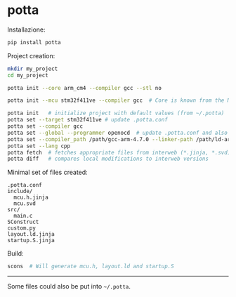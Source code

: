# potta

Installazione:
```bash
pip install potta
```

Project creation:
```bash
mkdir my_project
cd my_project
```

```bash
potta init --core arm_cm4 --compiler gcc --stl no
```

```bash
potta init --mcu stm32f411ve --compiler gcc  # Core is known from the MCU
```

```bash
potta init   # initialize project with default values (from ~/.potta)
potta set --target stm32f411ve # update .potta.conf
potta set --compiler gcc
potta set --global --programmer openocd  # update .potta.conf and also ~/.potta
potta set --compiler_path /path/gcc-arm-4.7.0 --linker-path /path/ld-arm-4.7.0
potta set --lang cpp
potta fetch  # fetches appropriate files from interweb (*.jinja, *.svd)
potta diff   # compares local modifications to interweb versions
```

Minimal set of files created:
```
.potta.conf
include/
  mcu.h.jinja
  mcu.svd
src/
  main.c
SConstruct
custom.py
layout.ld.jinja
startup.S.jinja
```

Build:
```bash
scons  # Will generate mcu.h, layout.ld and startup.S
```

---

Some files could also be put into `~/.potta`.
